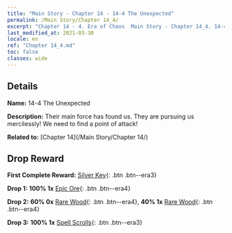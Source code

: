 ```yaml
---
title: "Main Story - Chapter 14 - 14-4 The Unexpected"
permalink: /Main Story/Chapter 14_4/
excerpt: "Chapter 14 - 4. Era of Chaos  Main Story - Chapter 14_4. 14-4 The Unexpected"
last_modified_at: 2021-03-30
locale: en
ref: "Chapter 14_4.md"
toc: false
classes: wide
---
```


## Details

 **Name:** 14-4 The Unexpected

 **Description:** Their main force has found us. They are pursuing us mercilessly! We need to find a point of attack!

 **Related to:** [Chapter 14](/Main Story/Chapter 14/)

## Drop Reward

 **First Complete Reward:** [Silver Key](/Items/con_693/){: .btn .btn--era3}

 **Drop 1:** **100% 1x** [Epic Ore](/Items/mat_47/){: .btn .btn--era4}

 **Drop 2:** **60% 0x** [Rare Wood](/Items/mat_41/){: .btn .btn--era4}, **40% 1x** [Rare Wood](/Items/mat_41/){: .btn .btn--era4}

 **Drop 3:** **100% 1x** [Spell Scrolls](/Items/con_694/){: .btn .btn--era3}

